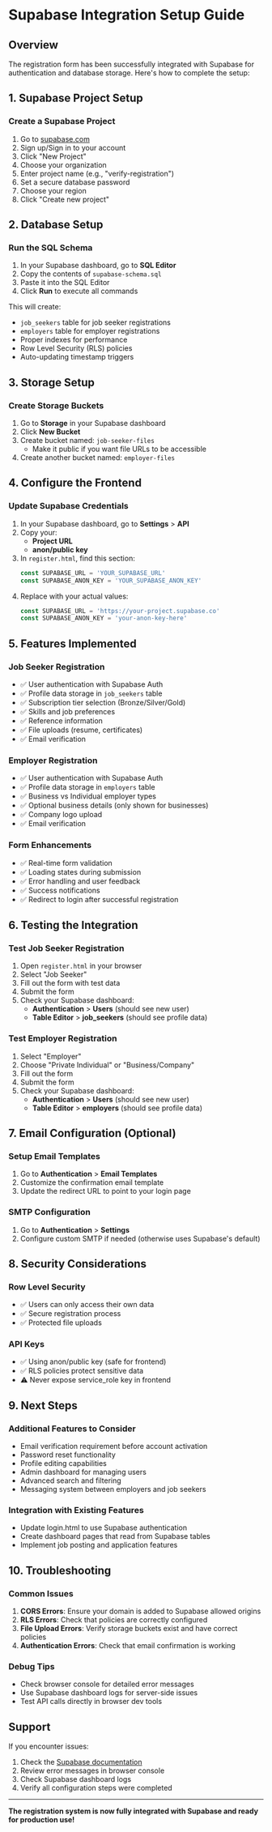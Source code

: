 # Supabase Integration Setup Guide

## Overview
The registration form has been successfully integrated with Supabase for authentication and database storage. Here's how to complete the setup:

## 1. Supabase Project Setup

### Create a Supabase Project
1. Go to [supabase.com](https://supabase.com)
2. Sign up/Sign in to your account
3. Click "New Project"
4. Choose your organization
5. Enter project name (e.g., "verify-registration")
6. Set a secure database password
7. Choose your region
8. Click "Create new project"

## 2. Database Setup

### Run the SQL Schema
1. In your Supabase dashboard, go to **SQL Editor**
2. Copy the contents of `supabase-schema.sql`
3. Paste it into the SQL Editor
4. Click **Run** to execute all commands

This will create:
- `job_seekers` table for job seeker registrations
- `employers` table for employer registrations  
- Proper indexes for performance
- Row Level Security (RLS) policies
- Auto-updating timestamp triggers

## 3. Storage Setup

### Create Storage Buckets
1. Go to **Storage** in your Supabase dashboard
2. Click **New Bucket**
3. Create bucket named: `job-seeker-files`
   - Make it public if you want file URLs to be accessible
4. Create another bucket named: `employer-files`

## 4. Configure the Frontend

### Update Supabase Credentials
1. In your Supabase dashboard, go to **Settings** > **API**
2. Copy your:
   - **Project URL**
   - **anon/public key**
3. In `register.html`, find this section:
   ```javascript
   const SUPABASE_URL = 'YOUR_SUPABASE_URL'
   const SUPABASE_ANON_KEY = 'YOUR_SUPABASE_ANON_KEY'
   ```
4. Replace with your actual values:
   ```javascript
   const SUPABASE_URL = 'https://your-project.supabase.co'
   const SUPABASE_ANON_KEY = 'your-anon-key-here'
   ```

## 5. Features Implemented

### Job Seeker Registration
- ✅ User authentication with Supabase Auth
- ✅ Profile data storage in `job_seekers` table
- ✅ Subscription tier selection (Bronze/Silver/Gold)
- ✅ Skills and job preferences
- ✅ Reference information
- ✅ File uploads (resume, certificates)
- ✅ Email verification

### Employer Registration  
- ✅ User authentication with Supabase Auth
- ✅ Profile data storage in `employers` table
- ✅ Business vs Individual employer types
- ✅ Optional business details (only shown for businesses)
- ✅ Company logo upload
- ✅ Email verification

### Form Enhancements
- ✅ Real-time form validation
- ✅ Loading states during submission
- ✅ Error handling and user feedback
- ✅ Success notifications
- ✅ Redirect to login after successful registration

## 6. Testing the Integration

### Test Job Seeker Registration
1. Open `register.html` in your browser
2. Select "Job Seeker"
3. Fill out the form with test data
4. Submit the form
5. Check your Supabase dashboard:
   - **Authentication** > **Users** (should see new user)
   - **Table Editor** > **job_seekers** (should see profile data)

### Test Employer Registration
1. Select "Employer" 
2. Choose "Private Individual" or "Business/Company"
3. Fill out the form
4. Submit the form
5. Check your Supabase dashboard:
   - **Authentication** > **Users** (should see new user)
   - **Table Editor** > **employers** (should see profile data)

## 7. Email Configuration (Optional)

### Setup Email Templates
1. Go to **Authentication** > **Email Templates**
2. Customize the confirmation email template
3. Update the redirect URL to point to your login page

### SMTP Configuration
1. Go to **Authentication** > **Settings**
2. Configure custom SMTP if needed (otherwise uses Supabase's default)

## 8. Security Considerations

### Row Level Security
- ✅ Users can only access their own data
- ✅ Secure registration process
- ✅ Protected file uploads

### API Keys
- ✅ Using anon/public key (safe for frontend)
- ✅ RLS policies protect sensitive data
- ⚠️ Never expose service_role key in frontend

## 9. Next Steps

### Additional Features to Consider
- Email verification requirement before account activation
- Password reset functionality
- Profile editing capabilities
- Admin dashboard for managing users
- Advanced search and filtering
- Messaging system between employers and job seekers

### Integration with Existing Features
- Update login.html to use Supabase authentication
- Create dashboard pages that read from Supabase tables
- Implement job posting and application features

## 10. Troubleshooting

### Common Issues
1. **CORS Errors**: Ensure your domain is added to Supabase allowed origins
2. **RLS Errors**: Check that policies are correctly configured
3. **File Upload Errors**: Verify storage buckets exist and have correct policies
4. **Authentication Errors**: Check that email confirmation is working

### Debug Tips
- Check browser console for detailed error messages
- Use Supabase dashboard logs for server-side issues
- Test API calls directly in browser dev tools

## Support
If you encounter issues:
1. Check the [Supabase documentation](https://supabase.com/docs)
2. Review error messages in browser console
3. Check Supabase dashboard logs
4. Verify all configuration steps were completed

---

**The registration system is now fully integrated with Supabase and ready for production use!**
